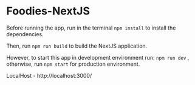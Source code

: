 # Foodies-NextJS

Before running the app, run in the terminal `npm install` to install the dependencies.

Then, run `npm run build` to build the NextJS application.

However, to start this app in development environment run: `npm run dev` , otherwise, run `npm start` for production environment.

LocalHost - http://localhost:3000/
